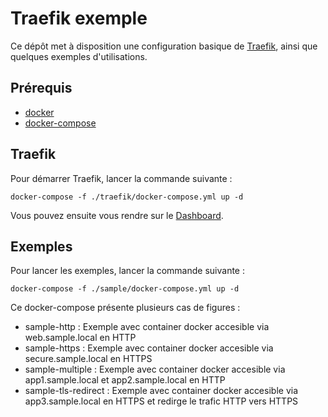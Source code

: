 # Traefik exemple

Ce dépôt met à disposition une configuration basique de [Traefik](https://docs.traefik.io/), ainsi que quelques exemples d'utilisations.

## Prérequis

- [docker](https://docs.docker.com/install)
- [docker-compose](https://docs.docker.com/compose/install)

## Traefik

Pour démarrer Traefik, lancer la commande suivante :

```
docker-compose -f ./traefik/docker-compose.yml up -d
```

Vous pouvez ensuite vous rendre sur le [Dashboard](http://localhost/dashboard/#/).

## Exemples

Pour lancer les exemples, lancer la commande suivante :

```
docker-compose -f ./sample/docker-compose.yml up -d
```

Ce docker-compose présente plusieurs cas de figures :

- sample-http : Exemple avec container docker accesible via web.sample.local en HTTP
- sample-https : Exemple avec container docker accesible via secure.sample.local en HTTPS
- sample-multiple : Exemple avec container docker accesible via app1.sample.local et app2.sample.local en HTTP
- sample-tls-redirect : Exemple avec container docker accesible via app3.sample.local en HTTPS et redirge le trafic HTTP vers HTTPS
